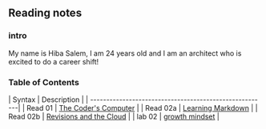 ## Reading notes 

### intro 
My name is Hiba Salem, I am 24 years old and I am an architect who is excited to do a career shift!

### Table of Contents
| Syntax        | Description                            |
| -------------------------------------------------------|
| Read 01       | [The Coder's Computer](read01.md)      |
| Read 02a      | [Learning Markdown](read02a.md)        |
| Read 02b      | [Revisions and the Cloud](read02.md)   |
| lab 02        | [growth mindset](lab02.md)             |
